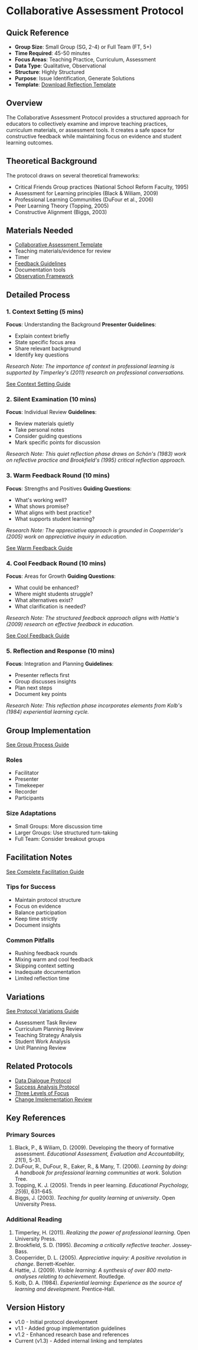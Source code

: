 # Collaborative Assessment Protocol

## Quick Reference
- **Group Size**: Small Group (SG, 2-4) or Full Team (FT, 5+)
- **Time Required**: 45-50 minutes
- **Focus Areas**: Teaching Practice, Curriculum, Assessment
- **Data Type**: Qualitative, Observational
- **Structure**: Highly Structured
- **Purpose**: Issue Identification, Generate Solutions
- **Template**: [Download Reflection Template](../templates/collaborative-assessment-template.md)

## Overview
The Collaborative Assessment Protocol provides a structured approach for educators to collectively examine and improve teaching practices, curriculum materials, or assessment tools. It creates a safe space for constructive feedback while maintaining focus on evidence and student learning outcomes.

## Theoretical Background
The protocol draws on several theoretical frameworks:
- Critical Friends Group practices (National School Reform Faculty, 1995)
- Assessment for Learning principles (Black & Wiliam, 2009)
- Professional Learning Communities (DuFour et al., 2006)
- Peer Learning Theory (Topping, 2005)
- Constructive Alignment (Biggs, 2003)

## Materials Needed
- [Collaborative Assessment Template](../templates/collaborative-assessment-template.md)
- Teaching materials/evidence for review
- Timer
- [Feedback Guidelines](../guides/feedback-guidelines.md)
- Documentation tools
- [Observation Framework](../guides/observation-framework.md)

## Detailed Process

### 1. Context Setting (5 mins)
**Focus**: Understanding the Background
**Presenter Guidelines**:
- Explain context briefly
- State specific focus area
- Share relevant background
- Identify key questions

*Research Note: The importance of context in professional learning is supported by Timperley's (2011) research on professional conversations.*

[See Context Setting Guide](../guides/context-setting.md)

### 2. Silent Examination (10 mins)
**Focus**: Individual Review
**Guidelines**:
- Review materials quietly
- Take personal notes
- Consider guiding questions
- Mark specific points for discussion

*Research Note: This quiet reflection phase draws on Schön's (1983) work on reflective practice and Brookfield's (1995) critical reflection approach.*

### 3. Warm Feedback Round (10 mins)
**Focus**: Strengths and Positives
**Guiding Questions**:
- What's working well?
- What shows promise?
- What aligns with best practice?
- What supports student learning?

*Research Note: The appreciative approach is grounded in Cooperrider's (2005) work on appreciative inquiry in education.*

[See Warm Feedback Guide](../guides/warm-feedback.md)

### 4. Cool Feedback Round (10 mins)
**Focus**: Areas for Growth
**Guiding Questions**:
- What could be enhanced?
- Where might students struggle?
- What alternatives exist?
- What clarification is needed?

*Research Note: The structured feedback approach aligns with Hattie's (2009) research on effective feedback in education.*

[See Cool Feedback Guide](../guides/cool-feedback.md)

### 5. Reflection and Response (10 mins)
**Focus**: Integration and Planning
**Guidelines**:
- Presenter reflects first
- Group discusses insights
- Plan next steps
- Document key points

*Research Note: This reflection phase incorporates elements from Kolb's (1984) experiential learning cycle.*

## Group Implementation
[See Group Process Guide](../guides/group-process.md)

### Roles
- Facilitator
- Presenter
- Timekeeper
- Recorder
- Participants

### Size Adaptations
- Small Groups: More discussion time
- Larger Groups: Use structured turn-taking
- Full Team: Consider breakout groups

## Facilitation Notes
[See Complete Facilitation Guide](../guides/facilitation-tips.md)

### Tips for Success
- Maintain protocol structure
- Focus on evidence
- Balance participation
- Keep time strictly
- Document insights

### Common Pitfalls
- Rushing feedback rounds
- Mixing warm and cool feedback
- Skipping context setting
- Inadequate documentation
- Limited reflection time

## Variations
[See Protocol Variations Guide](../guides/protocol-variations.md)
- Assessment Task Review
- Curriculum Planning Review
- Teaching Strategy Analysis
- Student Work Analysis
- Unit Planning Review

## Related Protocols
- [Data Dialogue Protocol](data-dialogue.md)
- [Success Analysis Protocol](success-analysis.md)
- [Three Levels of Focus](three-levels-focus.md)
- [Change Implementation Review](change-implementation.md)

## Key References

### Primary Sources
1. Black, P., & Wiliam, D. (2009). Developing the theory of formative assessment. *Educational Assessment, Evaluation and Accountability, 21*(1), 5-31.
2. DuFour, R., DuFour, R., Eaker, R., & Many, T. (2006). *Learning by doing: A handbook for professional learning communities at work*. Solution Tree.
3. Topping, K. J. (2005). Trends in peer learning. *Educational Psychology, 25*(6), 631-645.
4. Biggs, J. (2003). *Teaching for quality learning at university*. Open University Press.

### Additional Reading
1. Timperley, H. (2011). *Realizing the power of professional learning*. Open University Press.
2. Brookfield, S. D. (1995). *Becoming a critically reflective teacher*. Jossey-Bass.
3. Cooperrider, D. L. (2005). *Appreciative inquiry: A positive revolution in change*. Berrett-Koehler.
4. Hattie, J. (2009). *Visible learning: A synthesis of over 800 meta-analyses relating to achievement*. Routledge.
5. Kolb, D. A. (1984). *Experiential learning: Experience as the source of learning and development*. Prentice-Hall.

## Version History
- v1.0 - Initial protocol development
- v1.1 - Added group implementation guidelines
- v1.2 - Enhanced research base and references
- Current (v1.3) - Added internal linking and templates

